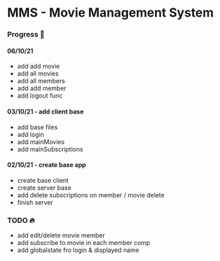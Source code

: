 # MMS - Movie Management System

### Progress 💪
#### 06/10/21
* add add movie
* add all movies 
* add all members
* add add member
* add logout func

#### 03/10/21 - add client base
* add base files
* add login
* add mainMovies
* add mainSubscriptions

#### 02/10/21 - create base app
* create base client
* create server base
* add delete subscriptions on member / movie delete
* finish server

### TODO 🔥
* add edit/delete movie member
* add subscribe to movie in each member comp
* add globalstate fro login & displayed name
